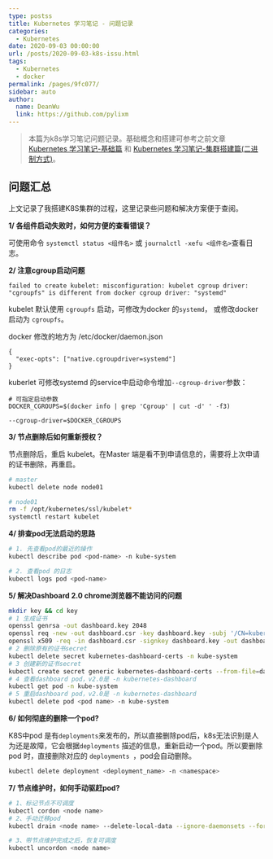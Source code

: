 ```yaml
---
type: postss
title: Kubernetes 学习笔记 - 问题记录
categories: 
  - Kubernetes
date: 2020-09-03 00:00:00
url: /posts/2020-09-03-k8s-issu.html
tags: 
  - Kubernetes
  - docker
permalink: /pages/9fc077/
sidebar: auto
author: 
  name: DeanWu
  link: https://github.com/pylixm
---
```


> 本篇为k8s学习笔记问题记录。基础概念和搭建可参考之前文章 [Kubernetes 学习笔记-基础篇](https://pylixm.cc/posts/2020-08-20-k8s-base.html) 和 [Kubernetes 学习笔记-集群搭建篇(二进制方式)](https://pylixm.cc/posts/2020-09-01-k8s-build.html)。

## 问题汇总

上文记录了我搭建K8S集群的过程，这里记录些问题和解决方案便于查阅。

**1/ 各组件启动失败时，如何方便的查看错误？**

可使用命令 `systemctl status <组件名>` 或 `journalctl -xefu <组件名>`查看日志。

**2/ 注意cgroup启动问题**

```
failed to create kubelet: misconfiguration: kubelet cgroup driver: "cgroupfs" is different from docker cgroup driver: "systemd"
```
kubelet 默认使用 `cgroupfs` 启动，可修改为docker 的`systemd`， 或修改docker 启动为 `cgroupfs`。

docker 修改的地方为 /etc/docker/daemon.json

```
{
  "exec-opts": ["native.cgroupdriver=systemd"]
}
```

kuberlet 可修改systemd 的service中启动命令增加`--cgroup-driver`参数：

```
# 可指定启动参数 
DOCKER_CGROUPS=$(docker info | grep 'Cgroup' | cut -d' ' -f3)

--cgroup-driver=$DOCKER_CGROUPS

```

**3/ 节点删除后如何重新授权？**

节点删除后，重启 kubelet。在Master 端是看不到申请信息的，需要将上次申请的证书删除，再重启。

```bash 
# master
kubectl delete node node01

# node01 
rm -f /opt/kubernetes/ssl/kubelet*
systemctl restart kubelet 
```

**4/ 排查pod无法启动的思路**

```bash 
# 1. 先查看pod的最近的操作
kubectl describe pod <pod-name> -n kube-system 

# 2. 查看pod 的日志
kubectl logs pod <pod-name>
```

**5/ 解决Dashboard 2.0 chrome浏览器不能访问的问题**

```bash 
mkdir key && cd key
# 1 生成证书
openssl genrsa -out dashboard.key 2048
openssl req -new -out dashboard.csr -key dashboard.key -subj '/CN=kubernetes-dashboard-certs'
openssl x509 -req -in dashboard.csr -signkey dashboard.key -out dashboard.crt
# 2 删除原有的证书secret
kubectl delete secret kubernetes-dashboard-certs -n kube-system
# 3 创建新的证书secret
kubectl create secret generic kubernetes-dashboard-certs --from-file=dashboard.key --from-file=dashboard.crt -n kube-system
# 4 查看dashboard pod，v2.0是 -n kubernetes-dashboard
kubectl get pod -n kube-system
# 5 重启dashboard pod，v2.0是 -n kubernetes-dashboard
kubectl delete pod <pod name> -n kube-system
```

**6/ 如何彻底的删除一个pod?**

K8S中pod 是有`deployments`来发布的，所以直接删除pod后，k8s无法识别是人为还是故障，它会根据`deployments` 描述的信息，重新启动一个pod。所以要删除pod 时，直接删除对应的 `deployments `，pod会自动删除。

```bash 
kubectl delete deployment <deployment_name> -n <namespace>
```

**7/ 节点维护时，如何手动驱赶pod?**

```bash 
# 1、标记节点不可调度
kubectl cordon <node name>
# 2、手动迁移pod 
kubectl drain <node name> --delete-local-data --ignore-daemonsets --force

# 3、带节点维护完成之后，恢复可调度
kubectl uncordon <node name>
```